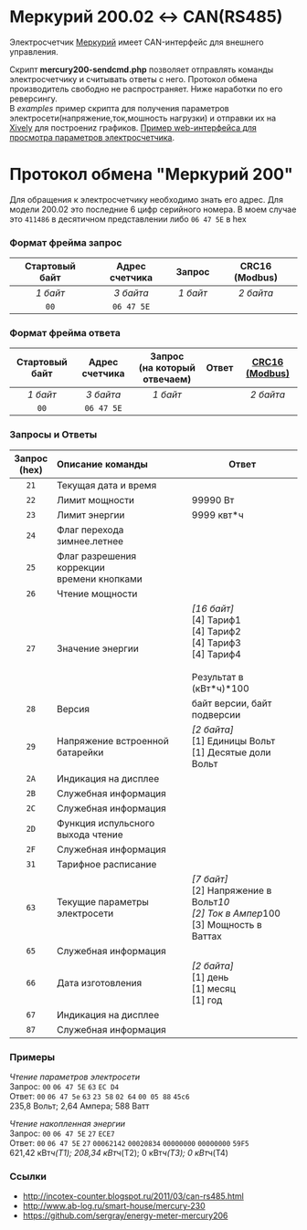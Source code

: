 Меркурий 200.02 <-> CAN(RS485)
==

Электросчетчик [Меркурий](http://www.incotexcom.ru/m200.htm) имеет CAN-интерфейс для внешнего управления.  

Скрипт **mercury200-sendcmd.php** позволяет отправлять команды электросчетчику и считывать ответы с него. Протокол обмена производитель свободно не распространяет. Ниже наработки по его реверсингу.   
В *examples* пример cкрипта для получения параметров электросети(напряжение,ток,мошность нагрузки) и отправки их на [Xively](https://xively.com/feeds/19249442) для построениz графиков. 
[Пример web-интерфейса для просмотра параметров электросчетчика](http://goo.gl/kQaoDC).

Протокол обмена "Меркурий 200"
==
Для обращения к электросчетчику необходимо знать его адрес. Для модели 200.02 это последние 6 цифр серийного номера. В моем случае это `411486` в десятичном представлении либо `06 47 5E` в hex

### Формат фрейма запрос

Стартовый байт | Адрес счетчика | Запрос | CRC16 (Modbus)
:---: | :---: | :---: | :---: 
*1 байт* | *3 байта* | *1 байт* | *2 байта*
`00` | `06 47 5E` 

### Формат фрейма ответа

Стартовый байт| Адрес счетчика | Запрос<br>(на который отвечаем) | Ответ | [CRC16 (Modbus)](http://www.php.net/manual/ru/function.crc32.php#64127)
 :---: | :---: | :---: | :---: | :---: 
*1 байт* | *3 байта* | *1 байт* | |*2 байта*
`00` | `06 47 5E` | 

### Запросы и Ответы

Запрос<br>(hex) |  Описание команды |  Ответ
 :------------: | :---------------- | ---------------
`21` | Текущая дата и время
`22` | Лимит мощности | 99990 Вт
`23` | Лимит энергии | 9999 квт*ч
`24` | Флаг перехода зимнее.летнее
`25` | Флаг разрешения коррекции<br>времени кнопками   
`26` | Чтение мощности   
`27` | Значение энергии | *[16 байт]*<br>[4] Тариф1<br>[4] Тариф2<br>[4] Тариф3<br>[4] Тариф4<br><br>Результат в (кВт*ч)*100
`28` | Версия | байт версии, байт подверсии
`29` | Напряжение встроенной батарейки | *[2 байта]*<br>[1] Единицы Вольт<br>[1] Десятые доли Вольт
`2A` | Индикация на дисплее
`2B` | Служебная информация                           
`2C` | Служебная информация 
`2D` | Функция испульсного выхода чтение
`2F` | Служебная информация    
`31` | Тарифное расписание                          
`63` | Текущие параметры электросети  | *[7 байт]*<br>[2] Напряжение в Вольт*10<br>[2] Ток в Ампер*100<br>[3] Мощность в Ваттах                                              
`65` | Служебная информация    
`66` | Дата изготовления | *[2 байта]*<br>[1] день<br>[1] месяц<br>[1] год
`67` | Индикация на дисплее                           
`87` | Служебная информация                         


### Примеры
*Чтение параметров электросети*  
Запрос: `00` `06 47 5E` `63` `EC D4`  
Ответ:  `00` `06 47 5e` `63` `23 58` `02 64` `00 05 88` `45c6`  
235,8 Вольт; 2,64 Ампера; 588 Ватт  

*Чтение накопленная энергии*  
Запрос: `00` `06 47 5E` `27` `ECE7`  
Ответ:  `00` `06 47 5E` `27` `00062142` `00020834` `00000000` `00000000` `59F5`  
621,42 кВт*ч(Т1); 208,34 кВт*ч(Т2);  0 кВт*ч(Т3); 0 кВт*ч(Т4)  

### Ссылки
- http://incotex-counter.blogspot.ru/2011/03/can-rs485.html
- http://www.ab-log.ru/smart-house/mercury-230
- https://github.com/sergray/energy-meter-mercury206
